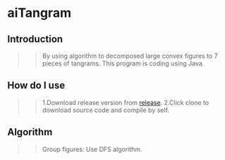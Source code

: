 # aiTangram
## Introduction
>>By using algorithm to decomposed large convex figures to 7 pieces of tangrams. This program is coding using Java.


## How do I use
>> 1.Download release version from [release](https://github.com/luodddccc/aiTangram/releases).
>> 2.Click clone to download source code and compile by self.


## Algorithm 
>>Group figures: Use DFS algorithm.



